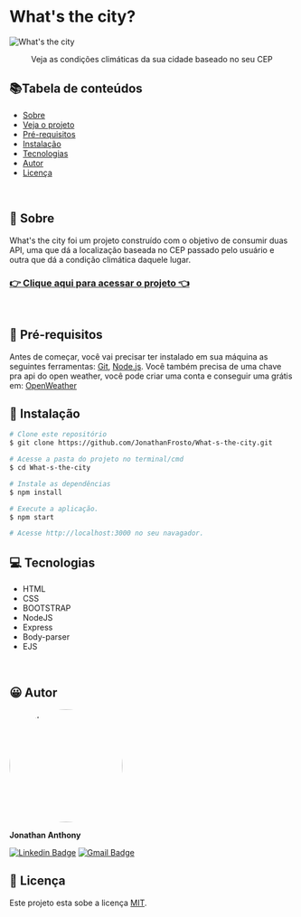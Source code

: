 # What's the city?
![What's the city](https://i.imgur.com/8ZKkAWi.png "What's the city")
<p align='center'>Veja as condições climáticas da sua cidade baseado no seu CEP</p> 

## 📚Tabela de conteúdos
* [Sobre](#-sobre)
* [Veja o projeto](#-clique-aqui-para-acessar-o-projeto-)
* [Pré-requisitos](#-pre-requisitos)
* [Instalação](#-instalação)
* [Tecnologias](#-tecnologias)
* [Autor](#-autor)
* [Licença](#-licença)
<br>

## 🧐 Sobre
What's the city foi um projeto construído com o objetivo de consumir duas API, uma que dá a localização baseada no CEP passado pelo usuário e outra que dá a condição climática daquele lugar.
<br>
###  [👉 Clique aqui para acessar o projeto 👈](https://weather-cep-api.herokuapp.com/)
<br>

## 📃 Pré-requisitos

Antes de começar, você vai precisar ter instalado em sua máquina as seguintes ferramentas:
[Git](https://git-scm.com), [Node.js](https://nodejs.org/en/).
Você também precisa de uma chave pra api do open weather, você pode criar uma conta e conseguir uma grátis em: [OpenWeather](https://openweathermap.org/)
<br>

## 🧪 Instalação
```bash
# Clone este repositório
$ git clone https://github.com/JonathanFrosto/What-s-the-city.git

# Acesse a pasta do projeto no terminal/cmd
$ cd What-s-the-city

# Instale as dependências
$ npm install

# Execute a aplicação.
$ npm start

# Acesse http://localhost:3000 no seu navagador.
```

## 💻 Tecnologias
- HTML
- CSS
- BOOTSTRAP
- NodeJS
- Express
- Body-parser
- EJS
<br>

## 😀 Autor
<img style="border-radius: 50%;" src="https://avatars2.githubusercontent.com/u/35924344?s=460&u=c7abe6b4471bfea7efc3ec0152c6b3d2e0848f99&v=4" width="200px;" alt="Autor"/>
 
**Jonathan Anthony**

[![Linkedin Badge](https://img.shields.io/badge/-Jonathan-blue?style=flat-square&logo=Linkedin&logoColor=white&link=https://www.linkedin.com/in/jonathan-anthony/)](https://www.linkedin.com/in/jonathan-anthony/) 
[![Gmail Badge](https://img.shields.io/badge/-jonataanthony@gmail.com-c14438?style=flatsquare&logo=Gmail&logoColor=white&link=mailto:jonataanthony@gmail.com)](mailto:tgmarinho@gmail.com)
<br>
## 📝 Licença

Este projeto esta sobe a licença [MIT](./LICENSE).